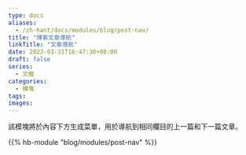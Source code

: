 ```yaml
---
type: docs
aliases:
  - /zh-hant/docs/modules/blog/post-nav/
title: "博客文章導航"
linkTitle: "文章導航"
date: 2023-03-31T16:47:30+08:00
draft: false
series:
  - 文檔
categories:
  - 模塊
tags:
images:
---
```


該模塊將於內容下方生成菜單，用於導航到相同欄目的上一篇和下一篇文章。

<!--more-->

{{% hb-module "blog/modules/post-nav" %}}
